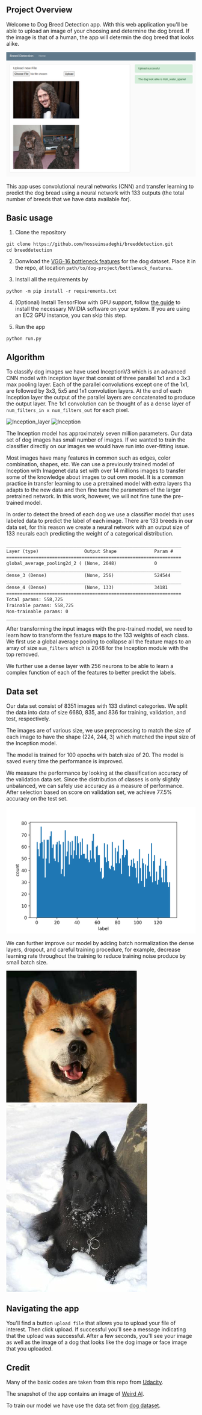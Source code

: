 ## Project Overview

Welcome to Dog Breed Detection app. With this web application you'll be able to 
upload an image of your choosing and determine the dog breed. If the image is that of a human, the app will determin the dog breed that looks alike.
  

![Screenshot](appsnapshot.png)

This app uses convolutional neural networks (CNN) and transfer learning to predict the dog bread
using a neural network with 133 outputs (the total number of breeds that we have data available for).

## Basic usage

1. Clone the repository 
```	
git clone https://github.com/hosseinsadeghi/breeddetection.git
cd breeddetection
```

2. Donwload the [VGG-16 bottleneck features](https://s3-us-west-1.amazonaws.com/udacity-aind/dog-project/DogInceptionV3.npz) for the dog dataset.  Place it in the repo, at location `path/to/dog-project/bottleneck_features`.

3. Install all the requirements by
```
python -m pip install -r requirements.txt
```

4. (Optional) Install TensorFlow with GPU support, follow [the guide](https://www.tensorflow.org/install/) to install the necessary NVIDIA software on your system.  If you are using an EC2 GPU instance, you can skip this step.

5. Run the app
```
python run.py
```

## Algorithm

To classify dog images we have used InceptionV3 which is an advanced CNN model with Inception layer that consist of three
parallel 1x1 and a 3x3 max pooling layer. Each of the parallel convolutions except one of the 1x1, are followed by 3x3, 
5x5 and 1x1 convolution layers. At the end of each Inception layer the output of the parallel layers are concatenated
to produce the output layer. The 1x1 convolution can be thought of as a dense layer of `num_filters_in x num_filters_out` for each 
pixel. 

![Inception_layer](https://miro.medium.com/max/1400/1*DKjGRDd_lJeUfVlY50ojOA.png)
![Inception](https://miro.medium.com/max/1656/1*uW81y16b-ptBDV8SIT1beQ.png)

The Inception model has approximately seven million parameters. Our data set of dog images has small number of images.
If we wanted to train the classifier directly on our images we would have run into over-fitting issue.

Most images have many features in common such as edges, color combination, shapes, etc. We can use a previously trained 
model of Inception with Imagenet data set with over 14 millions images to transfer some of the knowledge about images to
out own model. It is a common practice in transfer learning to use a pretrained model with extra layers tha adapts to the 
new data and then fine tune the parameters of the larger pretrained network. In this work, however, we will not fine tune
the pre-trained model.

In order to detect the breed of each dog we use a classifier model that uses labeled data to predict the label of each
image. There are 133 breeds in our data set, for this reason we create a neural network with an output size of 133 neurals
each predicting the weight of a categorical distribution.

```
_________________________________________________________________
Layer (type)                 Output Shape              Param #   
=================================================================
global_average_pooling2d_2 ( (None, 2048)              0         
_________________________________________________________________
dense_3 (Dense)              (None, 256)               524544    
_________________________________________________________________
dense_4 (Dense)              (None, 133)               34181     
=================================================================
Total params: 558,725
Trainable params: 558,725
Non-trainable params: 0
_________________________________________________________________
```

After transforming the input images with the pre-trained model, we need to learn how to transform the feature maps to
the 133 weights of each class. We first use a global average pooling to collapse all the feature maps to an array of 
size `num_filters` which is 2048 for the Inception module with the top removed.

We further use a dense layer with 256 neurons to be able to learn a complex function of each of the features to better
predict the labels.

## Data set
Our data set consist of 8351 images with 133 distinct categories. We split the data into data of size
6680, 835, and 836 for training, validation, and test, respectively.

The images are of various size, we use preprocessing to match the size of each image to have the shape
(224, 244, 3) which matched the input size of the Inception model.

The model is trained for 100 epochs with batch size of 20. The model is saved every time the performance 
is improved.

We measure the performance by looking at the classification accuracy of the validation data set. Since the 
distribution of classes is only slightly unbalanced, we can safely use accuracy as a measure of performance. 
After selection based on score on validation set, we achieve 77.5% accuracy on the test set.

![labels_distribution](class_distribution.png)

We can further improve our model by adding batch normalization the dense layers, dropout, and careful
training procedure, for example, decrease learning rate throughout the training to reduce training noise
produce by small batch size.   
 
  
![akita](static/images/Akita_00236.jpg) ![belgian_sheepdog](static/images/Belgian_sheepdog_01494.jpg)   

## Navigating the app

You'll find a button `upload file` that allows you to upload your file of interest. Then click upload. If successful you'll see a message indicating that the
upload was successful. After a few seconds, you'll see your image as well as the image of a dog that looks like the dog image or face image that you uploaded.

## Credit

Many of the basic codes are taken from this repo from [Udacity](https://github.com/udacity/dog-project.git).

The snapshot of the app contains an image of [Weird Al](https://images.app.goo.gl/YDcdvvrA5thoPNDL8).

To train our model we have use the data set from [dog dataset](https://s3-us-west-1.amazonaws.com/udacity-aind/dog-project/dogImages.zip).